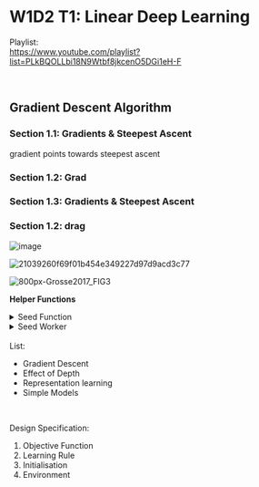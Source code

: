 # W1D2 T1: Linear Deep Learning

Playlist: </br>
https://www.youtube.com/playlist?list=PLkBQOLLbi18N9Wtbf8jkcenO5DGi1eH-F


</br>


## Gradient Descent Algorithm
### Section 1.1: Gradients & Steepest Ascent

gradient points towards steepest ascent

### Section 1.2: Grad


### Section 1.3: Gradients & Steepest Ascent

### Section 1.2: drag
![image](https://user-images.githubusercontent.com/72982560/178560506-172cdff7-2032-44aa-adf2-c1a68e35c3ba.png)


![21039260f69f01b454e349227d97d9acd3c77](https://user-images.githubusercontent.com/72982560/178570683-16168c93-06cb-4b4e-bba0-31f8e813f662.jpg)


![800px-Grosse2017_FIG3](https://user-images.githubusercontent.com/72982560/178570671-dc00469d-3c3e-4860-b50a-642e88350355.png)



**Helper Functions**
<details>
<summary>Seed Function</summary>
<br>

```    
def set_seed(seed=None, seed_torch=True):
  """
  Function that controls randomness. NumPy and random modules must be imported.

  Args:
    seed : Integer
      A non-negative integer that defines the random state. Default is `None`.
    seed_torch : Boolean
      If `True` sets the random seed for pytorch tensors, so pytorch module
      must be imported. Default is `True`.

  Returns:
    Nothing.
  """
  if seed is None:
    seed = np.random.choice(2 ** 32)
  random.seed(seed)
  np.random.seed(seed)
  if seed_torch:
    torch.manual_seed(seed)
    torch.cuda.manual_seed_all(seed)
    torch.cuda.manual_seed(seed)
    torch.backends.cudnn.benchmark = False
    torch.backends.cudnn.deterministic = True
```
</details>
<details>
<summary>Seed Worker</summary>
<br>

```
def seed_worker(worker_id):
  
  worker_seed = torch.initial_seed() % 2**32
  np.random.seed(worker_seed)
  random.seed(worker_seed)
  ```
</details>

</br>
List: </br>

<ul>
  <li> Gradient Descent 
  <li> Effect of Depth </br>
  <li> Representation learning </br>
  <li> Simple Models
</ul>
</br>

Design Specification:

<ol>  
  <li> Objective Function</br>
  <li> Learning Rule</br>
  <li> Initialisation</br>
  <li> Environment
</ol>








